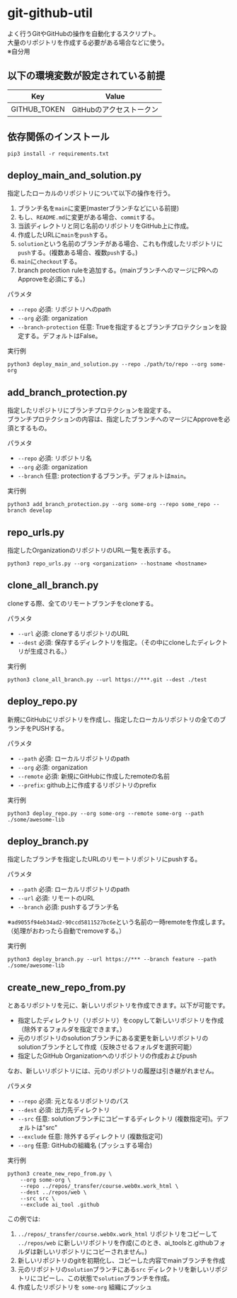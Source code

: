 # git-github-util
よく行うGitやGitHubの操作を自動化するスクリプト。  
大量のリポジトリを作成する必要がある場合などに使う。  
※自分用  

## 以下の環境変数が設定されている前提

| Key | Value | 
| -- | -- |
| GITHUB_TOKEN | GitHubのアクセストークン |

## 依存関係のインストール

```
pip3 install -r requirements.txt
```

## deploy_main_and_solution.py
指定したローカルのリポジトリについて以下の操作を行う。  

1. ブランチ名を`main`に変更(masterブランチなどにいる前提)
1. もし、`README.md`に変更がある場合、`commit`する。
1. 当該ディレクトリと同じ名前のリポジトリをGitHub上に作成。
1. 作成したURLに`main`を`push`する。
1. `solution`という名前のブランチがある場合、これも作成したリポジトリに`push`する。(複数ある場合、複数`push`する。)
1. `main`に`checkout`する。
1. branch protection ruleを追加する。(mainブランチへのマージにPRへのApproveを必須にする。)

パラメタ
- `--repo` 必須: リポジトリへのpath
- `--org` 必須: organization
- `--branch-protection` 任意: Trueを指定するとブランチプロテクションを設定する。デフォルトはFalse。

実行例
```
python3 deploy_main_and_solution.py --repo ./path/to/repo --org some-org
```

## add_branch_protection.py
指定したリポジトリにブランチプロテクションを設定する。  
ブランチプロテクションの内容は、指定したブランチへのマージにApproveを必須とするもの。


パラメタ
- `--repo` 必須: リポジトリ名
- `--org` 必須: organization
- `--branch` 任意: protectionするブランチ。デフォルトは`main`。

実行例
```
python3 add_branch_protection.py --org some-org --repo some_repo --branch develop
```

## repo_urls.py
指定したOrganizationのリポジトリのURL一覧を表示する。

```
python3 repo_urls.py --org <organization> --hostname <hostname>
```

## clone_all_branch.py
cloneする際、全てのリモートブランチをcloneする。  

パラメタ  
- `--url` 必須: cloneするリポジトリのURL
- `--dest` 必須: 保存するディレクトリを指定。（その中にcloneしたディレクトリが生成される。）

実行例
```
python3 clone_all_branch.py --url https://***.git --dest ./test
```

## deploy_repo.py
新規にGitHubにリポジトリを作成し、指定したローカルリポジトリの全てのブランチをPUSHする。  

パラメタ
- `--path` 必須: ローカルリポジトリのpath
- `--org` 必須: organization
- `--remote` 必須: 新規にGitHubに作成したremoteの名前
- `--prefix`: github上に作成するリポジトリのprefix

実行例
```
python3 deploy_repo.py --org some-org --remote some-org --path ./some/awesome-lib
```

## deploy_branch.py
指定したブランチを指定したURLのリモートリポジトリにpushする。  

パラメタ
- `--path` 必須: ローカルリポジトリのpath
- `--url` 必須: リモートのURL
- `--branch` 必須: pushするブランチ名

※`ad9055f94eb34ad2-90ccd5811527bc6e`という名前の一時remoteを作成します。（処理がおわったら自動でremoveする。）

実行例
```
python3 deploy_branch.py --url https://*** --branch feature --path ./some/awesome-lib
```

## create_new_repo_from.py
とあるリポジトリを元に、新しいリポジトリを作成できます。以下が可能です。  
- 指定したディレクトリ（リポジトリ）をcopyして新しいリポジトリを作成（除外するフォルダを指定できます。）
- 元のリポジトリのsolutionブランチにある変更を新しいリポジトリのsolutionブランチとして作成（反映させるフォルダを選択可能）
- 指定したGitHub Organizationへのリポジトリの作成およびpush

なお、新しいリポジトリには、元のリポジトリの履歴は引き継がれません。

パラメタ
- `--repo` 必須: 元となるリポジトリのパス
- `--dest` 必須: 出力先ディレクトリ
- `--src` 任意: solutionブランチにコピーするディレクトリ (複数指定可)。デフォルトは"src"
- `--exclude` 任意: 除外するディレクトリ (複数指定可)
- `--org` 任意: GitHubの組織名 (プッシュする場合)

実行例
```
python3 create_new_repo_from.py \
    --org some-org \
    --repo ../repos/_transfer/course.web0x.work_html \
    --dest ../repos/web \
    --src src \
    --exclude ai_tool .github
```

この例では:
1. `../repos/_transfer/course.web0x.work_html` リポジトリをコピーして `../repos/web` に新しいリポジトリを作成(このとき、ai_toolsと.githubフォルダは新しいリポジトリにコピーされません。)
2. 新しいリポジトリのgitを初期化し、コピーした内容でmainブランチを作成
3. 元のリポジトリの`solution`ブランチにある`src` ディレクトリを新しいリポジトリにコピーし、この状態で`solution`ブランチを作成。
5. 作成したリポジトリを `some-org` 組織にプッシュ
